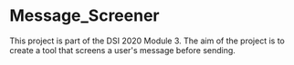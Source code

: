 # Message_Screener
This project is part of the DSI 2020 Module 3. The aim of the project is to  create a tool that screens a user's message before sending.
